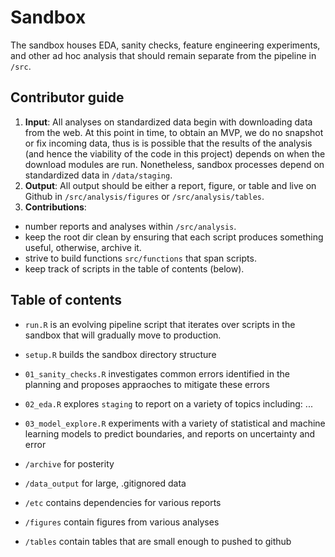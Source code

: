 # Sandbox

The sandbox houses EDA, sanity checks, feature engineering experiments, and other ad hoc analysis that should remain separate from the pipeline in `/src`.  

## Contributor guide

1. **Input**: All analyses on standardized data begin with downloading data from the web. At this point in time, to obtain an MVP, we do no snapshot or fix incoming data, thus is is possible that the results of the analysis (and hence the viability of the code in this project) depends on when the download modules are run. Nonetheless, sandbox processes depend on standardized data in `/data/staging`.   
2. **Output**: All output should be either a report, figure, or table and live on Github in `/src/analysis/figures` or `/src/analysis/tables`.
3. **Contributions**: 
  * number reports and analyses within `/src/analysis`.  
  * keep the root dir clean by ensuring that each script produces something useful, otherwise, archive it.    
  * strive to build functions `src/functions` that span scripts.  
  * keep track of scripts in the table of contents (below).  


## Table of contents

* `run.R` is an evolving pipeline script that iterates over scripts in the sandbox that will gradually move to production. 
* `setup.R` builds the sandbox directory structure  
* `01_sanity_checks.R` investigates common errors identified in the planning and proposes appraoches to mitigate these errors  
* `02_eda.R` explores `staging` to report on a variety of topics including: ...  
* `03_model_explore.R` experiments with a variety of statistical and machine learning models to predict boundaries, and reports on uncertainty and error 


* `/archive` for posterity  
* `/data_output` for large, .gitignored data  
* `/etc` contains dependencies for various reports  
* `/figures` contain figures from various analyses  
* `/tables` contain tables that are small enough to pushed to github  
 